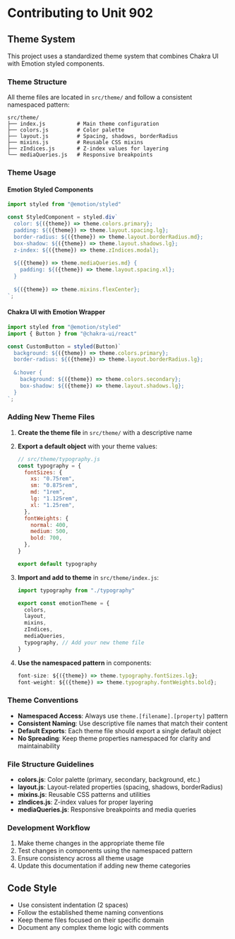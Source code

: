 # Contributing to Unit 902

## Theme System

This project uses a standardized theme system that combines Chakra UI with Emotion styled components.

### Theme Structure

All theme files are located in `src/theme/` and follow a consistent namespaced pattern:

```
src/theme/
├── index.js          # Main theme configuration
├── colors.js         # Color palette
├── layout.js         # Spacing, shadows, borderRadius
├── mixins.js         # Reusable CSS mixins
├── zIndices.js       # Z-index values for layering
└── mediaQueries.js   # Responsive breakpoints
```

### Theme Usage

#### Emotion Styled Components
```jsx
import styled from "@emotion/styled"

const StyledComponent = styled.div`
  color: ${({theme}) => theme.colors.primary};
  padding: ${({theme}) => theme.layout.spacing.lg};
  border-radius: ${({theme}) => theme.layout.borderRadius.md};
  box-shadow: ${({theme}) => theme.layout.shadows.lg};
  z-index: ${({theme}) => theme.zIndices.modal};
  
  ${({theme}) => theme.mediaQueries.md} {
    padding: ${({theme}) => theme.layout.spacing.xl};
  }
  
  ${({theme}) => theme.mixins.flexCenter};
`;
```

#### Chakra UI with Emotion Wrapper
```jsx
import styled from "@emotion/styled"
import { Button } from "@chakra-ui/react"

const CustomButton = styled(Button)`
  background: ${({theme}) => theme.colors.primary};
  border-radius: ${({theme}) => theme.layout.borderRadius.lg};
  
  &:hover {
    background: ${({theme}) => theme.colors.secondary};
    box-shadow: ${({theme}) => theme.layout.shadows.lg};
  }
`;
```

### Adding New Theme Files

1. **Create the theme file** in `src/theme/` with a descriptive name
2. **Export a default object** with your theme values:
   ```js
   // src/theme/typography.js
   const typography = {
     fontSizes: {
       xs: "0.75rem",
       sm: "0.875rem",
       md: "1rem",
       lg: "1.125rem",
       xl: "1.25rem",
     },
     fontWeights: {
       normal: 400,
       medium: 500,
       bold: 700,
     },
   }
   
   export default typography
   ```

3. **Import and add to theme** in `src/theme/index.js`:
   ```js
   import typography from "./typography"
   
   export const emotionTheme = {
     colors,
     layout,
     mixins,
     zIndices,
     mediaQueries,
     typography, // Add your new theme file
   }
   ```

4. **Use the namespaced pattern** in components:
   ```jsx
   font-size: ${({theme}) => theme.typography.fontSizes.lg};
   font-weight: ${({theme}) => theme.typography.fontWeights.bold};
   ```

### Theme Conventions

- **Namespaced Access**: Always use `theme.[filename].[property]` pattern
- **Consistent Naming**: Use descriptive file names that match their content
- **Default Exports**: Each theme file should export a single default object
- **No Spreading**: Keep theme properties namespaced for clarity and maintainability

### File Structure Guidelines

- **colors.js**: Color palette (primary, secondary, background, etc.)
- **layout.js**: Layout-related properties (spacing, shadows, borderRadius)
- **mixins.js**: Reusable CSS patterns and utilities
- **zIndices.js**: Z-index values for proper layering
- **mediaQueries.js**: Responsive breakpoints and media queries

### Development Workflow

1. Make theme changes in the appropriate theme file
2. Test changes in components using the namespaced pattern
3. Ensure consistency across all theme usage
4. Update this documentation if adding new theme categories

## Code Style

- Use consistent indentation (2 spaces)
- Follow the established theme naming conventions
- Keep theme files focused on their specific domain
- Document any complex theme logic with comments
